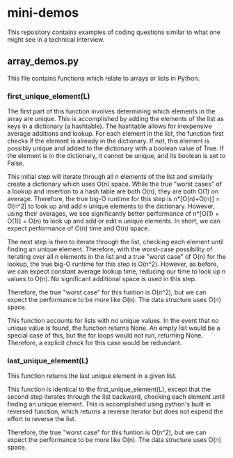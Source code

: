 # mini-demos
This repository contains examples of coding questions similar to what one might see in a technical interview. 

## array_demos.py
This file contains functions which relate to arrays or lists in Python.

### first_unique_element(L)

The first part of this function involves determining which elements in the array are unique. This is accomplished by adding the elements of the list as keys in a dictionary (a hashtable). The hashtable allows for inexpensive average additions and lookup. For each element in the list, the function first checks if the element is already in the dictionary. If not, this element is possibly unique and added to the dictionary with a boolean value of True. If the element is in the dictionary, it cannot be unique, and its boolean is set to False. 

This initial step will iterate through all n elements of the list and similarly create a dictionary which uses O(n) space. While the true "worst cases" of a lookup and insertion to a hash table are both O(n), they are both O(1) on average. Therefore, the true big-O runtime for this step is n*[O(n)+O(n)] = O(n^2) to look up and add n unique elements to the dictionary. However, using their averages, we see significantly better performance of n*[O(1) + O(1)] = O(n) to look up and add or edit n unique elements. In short, we can expect performance of O(n) time and O(n) space. 

The next step is then to iterate through the list, checking each element until finding an unique element. Therefore, with the worst-case possibility of iterating over all n elements in the list and a true "worst case" of O(n) for the lookup, the true big-O runtime for this step is O(n^2). However, as before, we can expect constant average lookup time, reducing our time to look up n values to O(n). No significant additional space is used in this step. 

Therefore, the true "worst case" for this funtion is O(n^2), but we can expect the performance to be more like O(n). The data structure uses O(n) space. 

This function accounts for lists with no unique values. In the event that no unique value is found, the function returns None. An empty list would be a special case of this, but the for loops would not run, returning None. Therefore, a explicit check for this case would be redundant. 

### last_unique_element(L)
This function returns the last unique element in a given list.

This function is identical to the first_unique_element(L), except that the second step iterates through the list backward, checking each element until finding an unique element. This is accomplished using python's built in reversed function, which returns a reverse iterator but does not expend the effort to reverse the list.

Therefore, the true "worst case" for this funtion is O(n^2), but we can expect the performance to be more like O(n). The data structure uses O(n) space. 